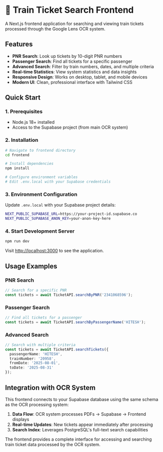 # 🚂 Train Ticket Search Frontend

A Next.js frontend application for searching and viewing train tickets processed through the Google Lens OCR system.

## Features

- **PNR Search**: Look up tickets by 10-digit PNR numbers
- **Passenger Search**: Find all tickets for a specific passenger
- **Advanced Search**: Filter by train numbers, dates, and multiple criteria
- **Real-time Statistics**: View system statistics and data insights
- **Responsive Design**: Works on desktop, tablet, and mobile devices
- **Modern UI**: Clean, professional interface with Tailwind CSS

## Quick Start

### 1. Prerequisites

- Node.js 18+ installed
- Access to the Supabase project (from main OCR system)

### 2. Installation

```bash
# Navigate to frontend directory
cd frontend

# Install dependencies
npm install

# Configure environment variables
# Edit .env.local with your Supabase credentials
```

### 3. Environment Configuration

Update `.env.local` with your Supabase project details:

```bash
NEXT_PUBLIC_SUPABASE_URL=https://your-project-id.supabase.co
NEXT_PUBLIC_SUPABASE_ANON_KEY=your-anon-key-here
```

### 4. Start Development Server

```bash
npm run dev
```

Visit [http://localhost:3000](http://localhost:3000) to see the application.

## Usage Examples

### PNR Search
```typescript
// Search for a specific PNR
const tickets = await TicketAPI.searchByPNR('2341068596');
```

### Passenger Search
```typescript
// Find all tickets for a passenger
const tickets = await TicketAPI.searchByPassengerName('HITESH');
```

### Advanced Search
```typescript
// Search with multiple criteria
const tickets = await TicketAPI.searchTickets({
  passengerName: 'HITESH',
  trainNumber: '20958',
  fromDate: '2025-08-01',
  toDate: '2025-08-31'
});
```

## Integration with OCR System

This frontend connects to your Supabase database using the same schema as the OCR processing system:

1. **Data Flow**: OCR system processes PDFs → Supabase → Frontend displays
2. **Real-time Updates**: New tickets appear immediately after processing
3. **Search Index**: Leverages PostgreSQL's full-text search capabilities

The frontend provides a complete interface for accessing and searching train ticket data processed by the OCR system.